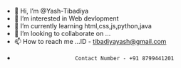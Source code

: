 - 👋 Hi, I’m @Yash-Tibadiya
- 👀 I’m interested in Web devlopment 
- 🌱 I’m currently learning html,css,js,python,java
- 💞️ I’m looking to collaborate on ...
- 📫 How to reach me ...ID - tibadiyayash@gmail.com
-                        Contact Number - +91 8799441201

<!---
Yash-Tibadiya/Yash-Tibadiya is a ✨ special ✨ repository because its `README.md` (this file) appears on your GitHub profile.
You can click the Preview link to take a look at your changes.
--->
